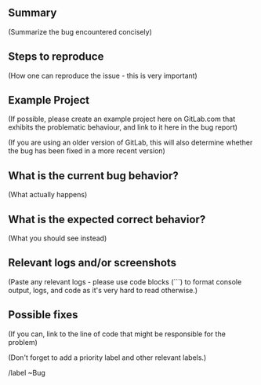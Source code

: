 ## Summary

(Summarize the bug encountered concisely)


## Steps to reproduce

(How one can reproduce the issue - this is very important)


## Example Project

(If possible, please create an example project here on GitLab.com that exhibits the problematic behaviour, and link to it here in the bug report)

(If you are using an older version of GitLab, this will also determine whether the bug has been fixed in a more recent version)


## What is the current bug behavior?

(What actually happens)


## What is the expected correct behavior?

(What you should see instead)


## Relevant logs and/or screenshots

(Paste any relevant logs - please use code blocks (```) to format console output,
logs, and code as it's very hard to read otherwise.)


## Possible fixes

(If you can, link to the line of code that might be responsible for the problem)


(Don't forget to add a priority label and other relevant labels.)

/label ~Bug
